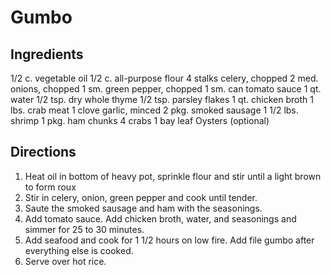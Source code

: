 # Gumbo

## Ingredients

1/2 c. vegetable oil
1/2 c. all-purpose flour
4 stalks celery, chopped
2 med. onions, chopped
1 sm. green pepper, chopped
1 sm. can tomato sauce
1 qt. water
1/2 tsp. dry whole thyme
1/2 tsp. parsley flakes
1 qt. chicken broth
1 lbs. crab meat
1 clove garlic, minced
2 pkg. smoked sausage
1 1/2 lbs. shrimp
1 pkg. ham chunks
4 crabs
1 bay leaf
Oysters (optional)

## Directions

1. Heat oil in bottom of heavy pot, sprinkle flour and stir until a light brown to form roux
2. Stir in celery, onion, green pepper and cook until tender. 
3. Saute the smoked sausage and ham with the seasonings. 
4. Add tomato sauce. Add chicken broth, water, and seasonings and simmer for 25 to 30 minutes. 
5. Add seafood and cook for 1 1/2 hours on low fire. Add file gumbo after everything else is cooked. 
6. Serve over hot rice.